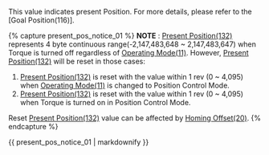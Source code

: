 This value indicates present Position. For more details, please refer to the [Goal Position(116)].

{% capture present_pos_notice_01 %}
**NOTE** : [Present Position(132)](#present-position132) represents 4 byte continuous range(-2,147,483,648 ~ 2,147,483,647) when Torque is turned off regardless of [Operating Mode(11)](#operating-mode11). However, [Present Position(132)](#present-position132) will be reset in those cases:
1. [Present Position(132)](#present-position132) is reset with the value within 1 rev (0 ~ 4,095) when [Operating Mode(11)](#operating-mode11) is changed to Position Control Mode.
2. [Present Position(132)](#present-position132) is reset with the value within 1 rev (0 ~ 4,095) when Torque is turned on in Position Control Mode.

Reset [Present Position(132)](#present-position132) value can be affected by [Homing Offset(20)](#homing-offset20).
{% endcapture %}

<div class="notice">
  {{ present_pos_notice_01 | markdownify }}
</div>
